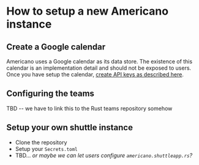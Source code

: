 
# How to setup a new Americano instance



## Create a Google calendar

Americano uses a Google calendar as its data store.
The existence of this calendar is an implementation detail and should not be exposed to users.
Once you have setup the calendar, [create API keys as described here](./contribute/setup.md#secrets).

## Configuring the teams

TBD -- we have to link this to the Rust teams repository somehow

## Setup your own shuttle instance

* Clone the repository
* Setup your `Secrets.toml`
* TBD... *or maybe we can let users configure `americano.shuttleapp.rs`?*
